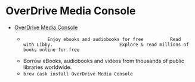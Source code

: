 # OverDrive Media Console
- [OverDrive Media Console](https://www.overdrive.com/)
  -              Enjoy ebooks and audiobooks for free          Read with Libby.                         Explore & read millions of books online for free                    
  - Borrow eBooks, audiobooks and videos from thousands of public libraries worldwide.
  - `brew cask install OverDrive Media Console`
